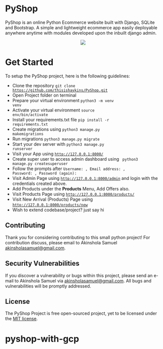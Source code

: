 
# PyShop

PyShop is an online Python Ecommerce website built with Django, SQLite and Bootstrap. A simple and lightweight ecommerce app easily deployable anywhere anytime with modules developed upon the inbuilt django admin.

<p align="center"><img src="/pyshop-app.png"></p>


# Get Started
To setup the PyShop project, here is the following guidelines:
* Clone the repository <code>git clone https://github.com/thisishaykins/PyShop.git</code>
* Open Project folder on terminal 
* Prepare your virtual environment <code>python3 -m venv venv</code> 
* Activate your virtual environment <code>source env/bin/activate</code>
* Install your requirements.txt file <code>pip install -r requirements.txt</code>
* Create migrations using <code>python3 manage.py makemigrations</code> 
* Run migrations <code>python3 manage.py migrate</code>
* Start your dev server with <code>python3 manage.py runserver</code>
* Visit your App using <code>http://127.0.0.1:8000/</code>
* Create super user to access admin dashboard using <code> python3 manage.py createsuperuser</code>
* Follow the prompts after <code>Username: , Email address: , Password: , Password (again): </code>
* Visit Admin Page using <code>http://127.0.0.1:8000/admin</code> and login with the credentials created above.
* Add Products under the <b>Products</b> Menu, Add Offers also.
* Visit Products Page using <code>http://127.0.0.1:8000/products/</code>
* Visit New Arrival (Products) Page using <code>http://127.0.0.1:8000/products/new</code>
* Wish to extend codebase/project? just say hi


## Contributing
Thank you for considering contributing to this small python project! For contribution discuss, please email to Akinshola Samuel [akinsholasamuel@gmail.com](mailto:akinsholasamuel@gmail.com).


## Security Vulnerabilities
If you discover a vulnerability or bugs within this project, please send an e-mail to Akinshola Samuel via [akinsholasamuel@gmail.com](mailto:akinsholasamuel@gmail.com). All bugs and vulnerabilities will be promptly addressed.


## License
The PyShop Project is free open-sourced project, yet to be licensed under the [MIT license](https://opensource.org/licenses/MIT).

# pyshop-with-gcp

